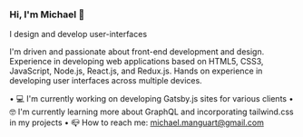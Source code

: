 ### Hi, I'm Michael 👋

I design and develop user-interfaces

I'm driven and passionate about front-end development and design. Experience in developing web applications based on HTML5, CSS3, JavaScript, Node.js, React.js, and Redux.js. Hands on experience in developing user interfaces across multiple devices.

  • 💻 I'm currently working on developing Gatsby.js sites for various clients
  • 🤓 I'm currently learning more about GraphQL and incorporating tailwind.css in my projects
  • 📪 How to reach me: michael.manguart@gmail.com
